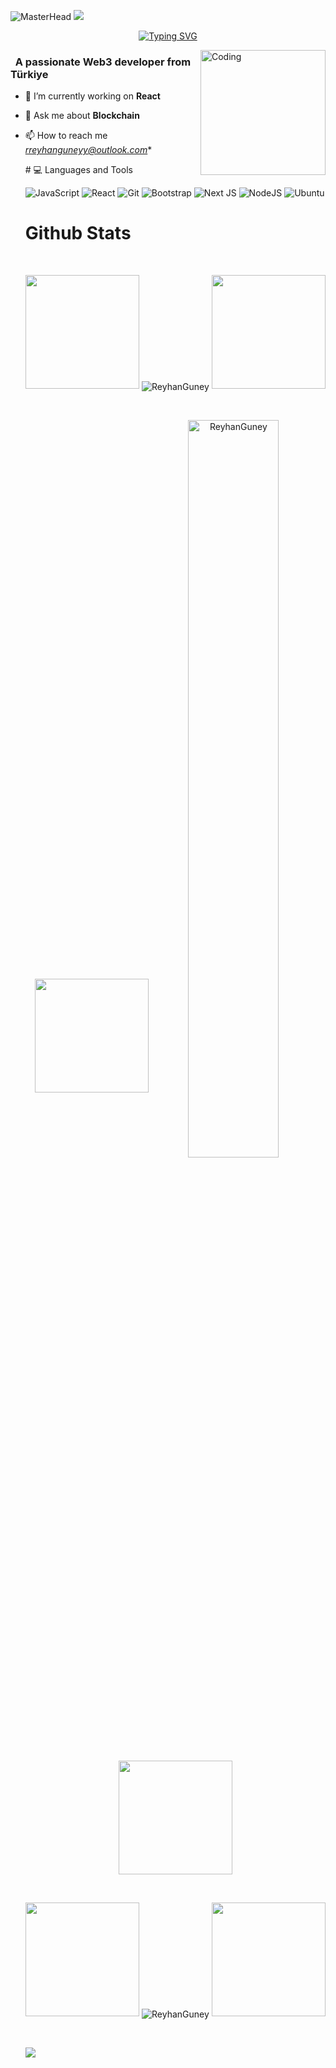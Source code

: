 ![MasterHead](https://hizliresim.com/rnbunns)
![](https://komarev.com/ghpvc/?username=ReyhanGuney&color=blue)
<div align="center">
  <a href="https://github.com/ReyhanGuney">
    <img
      src="https://readme-typing-svg.demolab.com?font=Fira+Code&size=28&duration=3000&pause=500&center=true&vCenter=true&width=435&lines=%e2%9c%a8+Reyhan+Güney+%e2%9c%a8;%f0%9f%93%9a+Software+Developer+%f0%9f%92%bb;Welcome+To+My+Profile+%f0%9f%91%80"
      alt="Typing SVG" />
  </a>
</div>

<img src="https://github.com/reyhang/reyhang/blob/main/img/EatSleepCodeRepeat.gif" alt="Coding" width=200 height=200
  align="right">

<h3 align="left">&nbsp; A passionate Web3 developer from Türkiye</h3>

- 🔭 I’m currently working on **React**

- 💬 Ask me about **Blockchain**

- 📫 How to reach me *<rreyhanguneyy@outlook.com>**

  <!--

<details>
  <summary>:zap: GitHub Stats</summary> 
-->
  # 💻 Languages and Tools

  ![JavaScript](https://img.shields.io/badge/javascript-%23323330.svg?style=for-the-badge&logo=javascript&logoColor=%23F7DF1E)
  ![React](https://img.shields.io/badge/react-%2320232a.svg?style=for-the-badge&logo=react&logoColor=%2361DAFB)
  ![Git](https://img.shields.io/badge/git-%23F05033.svg?style=for-the-badge&logo=git&logoColor=white)
  ![Bootstrap](https://img.shields.io/badge/bootstrap-%23563D7C.svg?style=for-the-badge&logo=bootstrap&logoColor=white)
  ![Next JS](https://img.shields.io/badge/Next-black.svg?logo=next.js&style=for-the-badge&logoColor=white)
  ![NodeJS](https://img.shields.io/badge/node.js-6DA55F?style=for-the-badge&logo=node.js&logoColor=white)
  ![Ubuntu](https://img.shields.io/badge/-Ubuntu-6F52B5.svg?logo=ubuntu&style=for-the-badge)

# Github Stats

  <br />

  <p align="center">
    <a>
      <img heigth="160" width="182" src="https://github.com/reyhang/reyhang/blob/main/img/Bird%20Wing%20Left.png">
      <img align="center"
        src="https://github-readme-stats.vercel.app/api?username=ReyhanGuney&theme=material-palenight&hide_border=false&include_all_commits=false&count_private=false"
        alt="ReyhanGuney" />
      <img heigth="160" width="182" src="https://github.com/reyhang/reyhang/blob/main/img/Bird%20Wing%20Right.png">
    </a>
  </p>

  <br />

  <p align="center">
    <a>
      <img heigth="160" width="182" src="https://github.com/reyhang/reyhang/blob/main/img/Bird%20Wing%20Left.png">
      <img align="center"
        src="https://github-readme-streak-stats.herokuapp.com/?user=ReyhanGuney&theme=material-palenight&hide_border=false"
        alt="ReyhanGuney" width="55%" />
      <img heigth="160" width="182" src="https://github.com/reyhang/reyhang/blob/main/img/Bird%20Wing%20Right.png">
    </a>
  </p>

  <br />

  <p align="center">
    <a>
      <img heigth="160" width="182"
        src="https://github.com/reyhang/reyhang/blob/main/img/Bird%20Wing%20Bottom%20Left.png">
      <img align="center"
        src="https://github-readme-stats.vercel.app/api/top-langs/?username=ReyhanGuney&theme=material-palenight&hide_border=false&include_all_commits=false&count_private=false&layout=compact"
        alt="ReyhanGuney" />
      <img heigth="160" width="182"
        src="https://github.com/reyhang/reyhang/blob/main/img/Bird%20Wing%20Bottom%20Right.png">
    </a>
  </p>

  <!--
 [![Top Langs](https://github-readme-stats.vercel.app/api/top-langs/?username=ReyhanGuney&layout=compact&langs_count=25&title_color=0000ee&text_color=ffffff&bg_color=000000&hide_border=true)](https://github.com/ReyhanGuney/github-readme-stats)
-->

  <br />

  ![](https://github-profile-trophy.vercel.app/?username=ReyhanGuney&theme=dracula&no-frame=false&no-bg=false&margin-w=4)

  <br />

  <br />

  <!--
</details>
-->

  <!--
<details>
   <summary>:zap: Languages and Tools</summary>
 -->
